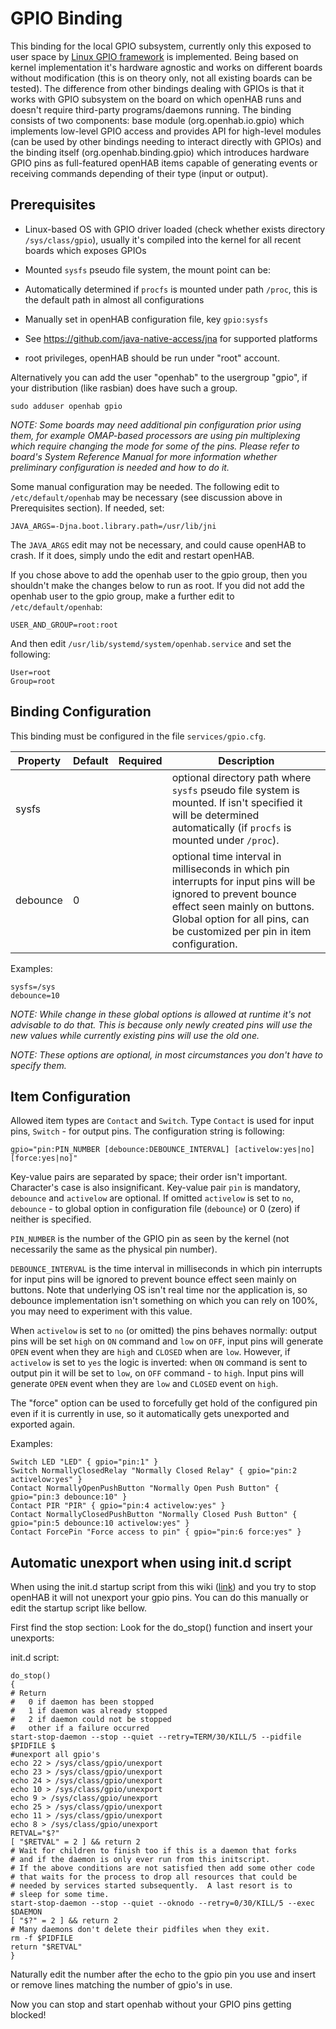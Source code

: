 # GPIO Binding

This binding for the local GPIO subsystem, currently only this exposed to user space by [Linux GPIO framework](https://www.kernel.org/doc/Documentation/gpio/sysfs.txt) is implemented. Being based on kernel implementation it's hardware agnostic and works on different boards without modification (this is on theory only, not all existing boards can be tested). The difference from other bindings dealing with GPIOs is that it works with GPIO subsystem on the board on which openHAB runs and doesn't require third-party programs/daemons running. The binding consists of two components: base module (org.openhab.io.gpio) which implements low-level GPIO access and provides API for high-level modules (can be used by other bindings needing to interact directly with GPIOs) and the binding itself (org.openhab.binding.gpio) which introduces hardware GPIO pins as full-featured openHAB items capable of generating events or receiving commands depending of their type (input or output).

## Prerequisites

* Linux-based OS with GPIO driver loaded (check whether exists directory `/sys/class/gpio`), usually it's compiled into the kernel for all recent boards which exposes GPIOs
* Mounted `sysfs` pseudo file system, the mount point can be:

 * Automatically determined if `procfs` is mounted under path `/proc`, this is the default path in almost all configurations
 * Manually set in openHAB configuration file, key `gpio:sysfs`
 * See https://github.com/java-native-access/jna for supported platforms 
 * root privileges, openHAB should be run under "root" account.  

Alternatively you can add the user "openhab" to the usergroup "gpio", if your distribution (like rasbian) does have such a group.  

```shell
sudo adduser openhab gpio
```

_NOTE: Some boards may need additional pin configuration prior using them, for example OMAP-based processors are using pin multiplexing which require changing the mode for some of the pins. Please refer to board's System Reference Manual for more information whether preliminary configuration is needed and how to do it._

Some manual configuration may be needed.  The following edit to `/etc/default/openhab` may be necessary (see discussion above in Prerequisites section).  If needed, set:

```
JAVA_ARGS=-Djna.boot.library.path=/usr/lib/jni
```

The `JAVA_ARGS` edit may not be necessary, and could cause openHAB to crash.  If it does, simply undo the edit and restart openHAB.

If you chose above to add the openhab user to the gpio group, then you shouldn't make the changes below to run as root.  If you did not add the openhab user to the gpio group, make a further edit to `/etc/default/openhab`:

```
USER_AND_GROUP=root:root
```

And then edit `/usr/lib/systemd/system/openhab.service` and set the following:

```
User=root
Group=root
```
 
## Binding Configuration

This binding must be configured in the file `services/gpio.cfg`.

| Property | Default | Required | Description |
|----------|---------|:--------:|-------------|
| sysfs    |         |          | optional directory path where `sysfs` pseudo file system is mounted. If isn't specified it will be determined automatically (if `procfs` is mounted under `/proc`). |
| debounce | 0       |          | optional time interval in milliseconds in which pin interrupts for input pins will be ignored to prevent bounce effect seen mainly on buttons. Global option for all pins, can be customized per pin in item configuration. |

Examples:

```
sysfs=/sys
debounce=10
```

_NOTE: While change in these global options is allowed at runtime it's not advisable to do that. This is because only newly created pins will use the new values while currently existing pins will use the old one._

_NOTE: These options are optional, in most circumstances you don't have to specify them._

## Item Configuration

Allowed item types are `Contact` and `Switch`. Type `Contact` is used for input pins, `Switch` - for output pins. The configuration string is following:

```
gpio="pin:PIN_NUMBER [debounce:DEBOUNCE_INTERVAL] [activelow:yes|no] [force:yes|no]"
```

Key-value pairs are separated by space; their order isn't important. Character's case is also insignificant. Key-value pair `pin` is mandatory, `debounce` and `activelow` are optional. If omitted `activelow` is set to `no`, `debounce` - to global option in configuration file (`debounce`) or 0 (zero) if neither is specified. 

`PIN_NUMBER` is the number of the GPIO pin as seen by the kernel (not necessarily the same as the physical pin number).  

`DEBOUNCE_INTERVAL` is the time interval in milliseconds in which pin interrupts for input pins will be ignored to prevent bounce effect seen mainly on buttons. Note that underlying OS isn't real time nor the application is, so debounce implementation isn't something on which you can rely on 100%, you may need to experiment with this value. 

When `activelow` is set to `no` (or omitted) the pins behaves normally: output pins will be set `high` on `ON` command and `low` on `OFF`, input pins will generate `OPEN` event when they are `high` and `CLOSED` when are `low`. However, if `activelow` is set to `yes` the logic is inverted: when `ON` command is sent to output pin it will be set to `low`, on `OFF` command - to `high`. Input pins will generate `OPEN` event when they are `low` and `CLOSED` event on `high`.

The "force" option can be used to forcefully get hold of the configured pin even if it is currently in use, so it automatically gets unexported and exported again.

Examples:

```
Switch LED "LED" { gpio="pin:1" }
Switch NormallyClosedRelay "Normally Closed Relay" { gpio="pin:2 activelow:yes" }
Contact NormallyOpenPushButton "Normally Open Push Button" { gpio="pin:3 debounce:10" }
Contact PIR "PIR" { gpio="pin:4 activelow:yes" }
Contact NormallyClosedPushButton "Normally Closed Push Button" { gpio="pin:5 debounce:10 activelow:yes" }
Contact ForcePin "Force access to pin" { gpio="pin:6 force:yes" }
```

## Automatic unexport when using init.d script

When using the init.d startup script from this wiki ([link](https://github.com/openhab/openhab1-addons/wiki/Samples-Tricks#how-to-configure-openhab-to-start-automatically-on-linux)) and you try to stop openHAB it will not unexport your gpio pins. You can do this manually or edit the startup script like bellow.

First find the stop section: Look for the do_stop() function and insert your unexports:

init.d script:

```shell
do_stop()
{
# Return
#   0 if daemon has been stopped
#   1 if daemon was already stopped
#   2 if daemon could not be stopped
#   other if a failure occurred
start-stop-daemon --stop --quiet --retry=TERM/30/KILL/5 --pidfile $PIDFILE $
#unexport all gpio's
echo 22 > /sys/class/gpio/unexport
echo 23 > /sys/class/gpio/unexport
echo 24 > /sys/class/gpio/unexport
echo 10 > /sys/class/gpio/unexport
echo 9 > /sys/class/gpio/unexport
echo 25 > /sys/class/gpio/unexport
echo 11 > /sys/class/gpio/unexport
echo 8 > /sys/class/gpio/unexport
RETVAL="$?"
[ "$RETVAL" = 2 ] && return 2
# Wait for children to finish too if this is a daemon that forks
# and if the daemon is only ever run from this initscript.
# If the above conditions are not satisfied then add some other code
# that waits for the process to drop all resources that could be
# needed by services started subsequently.  A last resort is to
# sleep for some time.
start-stop-daemon --stop --quiet --oknodo --retry=0/30/KILL/5 --exec $DAEMON
[ "$?" = 2 ] && return 2
# Many daemons don't delete their pidfiles when they exit.
rm -f $PIDFILE
return "$RETVAL"
}
```

Naturally edit the number after the echo to the gpio pin you use and insert or remove lines matching the number of gpio's in use.

Now you can stop and start openhab without your GPIO pins getting blocked!
